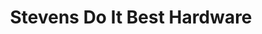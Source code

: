 ---
title: "Stevens Do It Best Hardware"
url: /greenfield/stevens-do-it-best-hardware/
shop: Eisenwaren
---